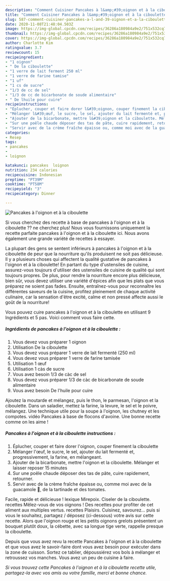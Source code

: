 ```yaml
---
description: "Comment Cuisiner Pancakes à l&amp;#39;oignon et à la ciboulette"
title: "Comment Cuisiner Pancakes à l&amp;#39;oignon et à la ciboulette"
slug: 587-comment-cuisiner-pancakes-a-l-and-39-oignon-et-a-la-ciboulette
date: 2020-11-08T21:48:04.503Z
image: https://img-global.cpcdn.com/recipes/36286a180984a9e2/751x532cq70/pancakes-a-loignon-et-a-la-ciboulette-photo-principale-de-la-recette.jpg
thumbnail: https://img-global.cpcdn.com/recipes/36286a180984a9e2/751x532cq70/pancakes-a-loignon-et-a-la-ciboulette-photo-principale-de-la-recette.jpg
cover: https://img-global.cpcdn.com/recipes/36286a180984a9e2/751x532cq70/pancakes-a-loignon-et-a-la-ciboulette-photo-principale-de-la-recette.jpg
author: Charlotte Kim
ratingvalue: 3.7
reviewcount: 15
recipeingredient:
- "1 oignon"
- " De la ciboulette"
- "1 verre de lait ferment 250 ml"
- "1 verre de farine tamise"
- "1 uf"
- "1 cs de sucre"
- "1/3 de cc de sel"
- "1/3 de cc de bicarbonate de soude alimentaire"
- " De lhuile pour cuire"
recipeinstructions:
- "Éplucher, couper et faire dorer l&#39;oignon, couper finement la ciboulette"
- "Mélanger l&#39;œuf, le sucre, le sel, ajouter du lait fermenté et, progressivement, la farine, en mélangeant."
- "Ajouter de la bicarbonate, mettre l&#39;oignon et la ciboulette. Mélanger et laisser reposer 15 minutes"
- "Sur une poêle chaude déposer des tas de pâte, cuire rapidement, retourner."
- "Servir avec de la crème fraîche épaisse ou, comme moi avec de la guacamole 🥑, de la tartinade et des tomates."
categories:
- Resep
tags:
- pancakes
- 
- loignon

katakunci: pancakes  loignon 
nutrition: 234 calories
recipecuisine: Indonesian
preptime: "PT39M"
cooktime: "PT58M"
recipeyield: "3"
recipecategory: Dinner

---
```



![Pancakes à l&#39;oignon et à la ciboulette](https://img-global.cpcdn.com/recipes/36286a180984a9e2/751x532cq70/pancakes-a-loignon-et-a-la-ciboulette-photo-principale-de-la-recette.jpg)

Si vous cherchez des recette à base de pancakes à l&#39;oignon et à la ciboulette ?? ne cherchez plus! Nous vous fournissons uniquement la recette parfaite pancakes à l&#39;oignon et à la ciboulette ici. Nous avons également une grande variété de recettes à essayer.

La plupart des gens se sentent inférieurs à pancakes à l&#39;oignon et à la ciboulette de peur que la nourriture qu'ils produisent ne soit pas délicieuse. Il y a plusieurs choses qui affectent la qualité gustative de pancakes à l&#39;oignon et à la ciboulette! En partant du type d'ustensiles de cuisine, assurez-vous toujours d'utiliser des ustensiles de cuisine de qualité qui sont toujours propres. De plus, pour rendre la nourriture encore plus délicieuse, bien sûr, vous devez utiliser une variété d'épices afin que les plats que vous préparez ne soient pas fades. Ensuite, entraînez-vous pour reconnaître les différentes saveurs de la cuisine, profitez pleinement de chaque activité culinaire, car la sensation d'être excité, calme et non pressé affecte aussi le goût de la nourriture!

<!--inarticleads1-->

Vous pouvez cuire pancakes à l&#39;oignon et à la ciboulette en utilisant 9 Ingrédients et 5 pas. Voici comment vous faire cette.

##### Ingrédients de pancakes à l&#39;oignon et à la ciboulette :

1. Vous devez vous préparer 1 oignon
1. Utilisation  De la ciboulette
1. Vous devez vous préparer 1 verre de lait fermenté (250 ml)
1. Vous devez vous préparer 1 verre de farine tamisée
1. Utilisation 1 œuf
1. Utilisation 1 càs de sucre
1. Vous avez besoin 1/3 de càc de sel
1. Vous devez vous préparer 1/3 de càc de bicarbonate de soude alimentaire
1. Vous avez besoin  De l&#39;huile pour cuire


Ajoutez la moutarde et mélangez, puis le thon, le parmesan, l&#39;oignon et la ciboulette. Dans un saladier, mettez la farine, la levure, le sel et le poivre, mélangez. Une technique utile pour la soupe à l&#39;oignon, les chutney et les compotes. vidéo Pancakes à base de flocons d&#39;avoine. Une bonne recette comme on les aime ! 

<!--inarticleads2-->

##### Pancakes à l&#39;oignon et à la ciboulette instructions :

1. Éplucher, couper et faire dorer l&#39;oignon, couper finement la ciboulette
1. Mélanger l&#39;œuf, le sucre, le sel, ajouter du lait fermenté et, progressivement, la farine, en mélangeant.
1. Ajouter de la bicarbonate, mettre l&#39;oignon et la ciboulette. Mélanger et laisser reposer 15 minutes
1. Sur une poêle chaude déposer des tas de pâte, cuire rapidement, retourner.
1. Servir avec de la crème fraîche épaisse ou, comme moi avec de la guacamole 🥑, de la tartinade et des tomates.


Facile, rapide et délicieuse ! lexique Mirepoix. Ciseler de la ciboulette. recettes Mêlez-vous de vos oignons ! Des recettes pour profiter de cet aliment aux multiples vertus. recettes Plaisirs. Cuisinez, savourez… puis si vous le souhaitez, partagez / déposez (ci-dessous) votre avis sur cette recette. Alors que l&#39;oignon rouge et les petits oignons grelots présentent un bouquet plutôt doux, la cébette, avec sa longue tige verte, rappelle presque la ciboulette. 

<!--inarticleads1-->

<p>
Depuis que vous avez revu la recette Pancakes à l&#39;oignon et à la ciboulette et que vous avez le savoir-faire dont vous avez besoin pour exécuter dans la zone de cuisson. Sortez ce tablier, dépoussiérez vos bols à mélanger et retroussez vos manches. Vous avez un peu de cuisine à faire.
</p>

<p>
<i>Si vous trouvez cette Pancakes à l&#39;oignon et à la ciboulette recette utile, partagez-la avec vos amis ou votre famille, merci et bonne chance.</i>
</p>
